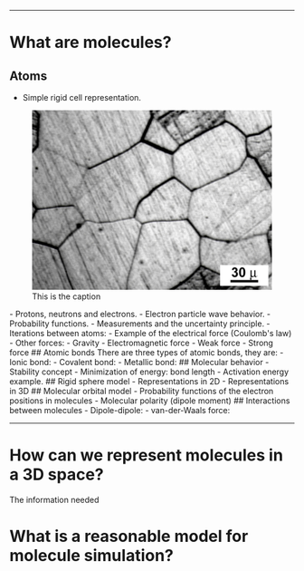 
---
# What are molecules?
## Atoms
- Simple rigid cell representation.
<figure>
    <img src="CrystalGrain.jpeg" />
    <figcaption>This is the caption</figcaption>
</figure>
- Protons, neutrons and electrons.
- Electron particle wave behavior.
	- Probability functions.
	- Measurements and the uncertainty principle.
- Iterations between atoms:
	- Example of the electrical force (Coulomb's law)
	- Other forces:
		- Gravity
		- Electromagnetic force
		- Weak force
		- Strong force
## Atomic bonds
There are three types of atomic bonds, they are:
- Ionic bond:
- Covalent bond:
- Metallic bond:
## Molecular behavior
- Stability concept
- Minimization of energy: bond length
- Activation energy example.
## Rigid sphere model
- Representations in 2D
- Representations in 3D
## Molecular orbital model
- Probability functions of the electron positions in molecules
- Molecular polarity (dipole moment)
## Interactions between molecules
- Dipole-dipole:
- van-der-Waals force:

---
# How can we represent molecules in a 3D space?
The information needed 

# What is a reasonable model for molecule simulation?


